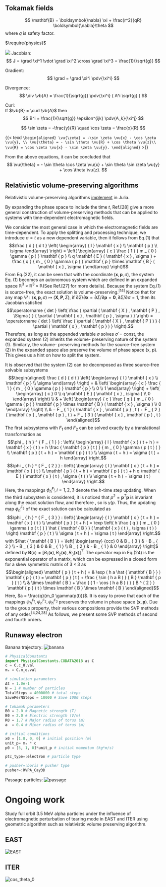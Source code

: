 ## Tokamak fields

$$
\mathbf{B} = \boldsymbol{\nabla} \xi + \frac{r^2}{qR} \boldsymbol{\nabla}\theta
$$
where $q$ is safety factor.


$\require{physics}$

![](resources/tokamak.png)
Jacobian:
$$
  J = \grad \xi^1 \vdot \grad \xi^2 \cross \grad \xi^3 = \frac{1}{\sqrt{g}}
$$

Gradient:
$$
    \grad = \grad \xi^i \pdv{\xi^i}
$$

Divergence:
$$
  \div \vb{A} = \frac{1}{\sqrt{g}} \pdv{\xi^i} ( A^i \sqrt{g} )
$$

Curl:  
If $\vb{B} = \curl \vb{A}$ then
$$
B^i =  \frac{1}{\sqrt{g}} \epsilon^{ijk} \pdv{A_k}{\xi^j}
$$


$$
  \sin \zeta = -\frac{y}{R} \quad \cos \zeta = \frac{x}{R}
$$

{{< texd `\begin{aligned}
  \vu{\zeta} = -\sin \zeta \vu{x} - \cos \zeta \vu{y}, \\
  \vu{\theta} = - \sin \theta \vu{R} + \cos \theta \vu{z}\\
  \vu{R} = \cos \zeta \vu{x} - \sin \zeta \vu{y}.
\end{aligned}` >}}

From the above equations, it can be concluded that
$$
\vu{\theta} = - \sin \theta \cos \zeta \vu{x} + \sin \theta \sin \zeta \vu{y} + \cos \theta \vu{z}.
$$



## Relativistic volume-preserving algorithms

Relativistic volume-preserving algorithms [implement](https://github.com/junyixu/ParticleTracer/blob/ce954f6d57de92f9bddef67a0301a94fe010b4a3/src/Pushers.jl#L58) in Julia.

By expanding the phase space to include the time $t$, Ref.[28] give a more general construction of volume-preserving methods that can be applied to systems with time-dependent electromagnetic fields.

We consider the most general case in which the electromagnetic fields are time-dependent.
To apply the splitting
and processing technique, we introduce $\sigma = t$ as a new
dependent variable, then it follows from Eq.(1) that
$$\frac { d } { d t } \left( \begin{array} { l } \mathbf { x } \\ \mathbf { p } \\ \sigma \end{array} \right) = \left( \begin{array} { c } \frac { 1 } { m _ { 0 } \gamma ( p ) } \mathbf { p } \\ q \mathbf { E } ( \mathbf { x } , \sigma ) + \frac { q } { m _ { 0 } \gamma ( p ) } \mathbf { p } \times \mathbf { B } ( \mathbf { x } , \sigma ) \end{array} \right)$$
From Eq.(22), it can be seen that with the coordinate
$(\mathbf{x}, \mathbf{p}, \sigma)$, the system Eq. (1)
becomes an autonomous system which are defined in an expanded space
$\mathbb { R } ^ { 3 } \times \mathbb { R } ^ { 3 } \times \mathbb { R }$(See Ref.[27] for more details). 
Because the system Eq.(1) is source-free, the exact solution is volume-preserving.<sup>[14]</sup>
Notice that for any map
$\Psi:(\mathbf{x}, \mathbf{p},\sigma) \mapsto ( \mathbf { X } , \mathbf { P } , \Sigma )$,
if $\partial \Sigma / \partial \mathbf{x} = \partial \Sigma / \partial \mathbf{p} = \mathbf{0}, \partial \Sigma / \partial \sigma = 1$,
then its Jacobian satisfied
$$\operatorname { det } \left( \frac { \partial ( \mathbf { X } , \mathbf { P } , \Sigma ) } { \partial ( \mathbf { x } , \mathbf { p } , \sigma ) } \right) = \operatorname { det } \left( \frac { \partial ( \mathbf { X } , \mathbf { P } ) } { \partial ( \mathbf { x } , \mathbf { p } ) } \right).$$
Therefore, as long as the appended variable $\sigma$ solves
$\dot{\sigma} = \text{const}$, the expanded system (2) inherits the volume-
preserving nature of the system (1). Similarly, the volume-
preserving methods for the source-free system (2) in the
expanded space also preserve the volume of phase space (x, p).
This gives us a hint on how to split the system.

It is observed that the system (2) can be decomposed as
three source-free solvable subsystems
$$\begin{aligned} \frac { d } { d t } \left( \begin{array} { l } \mathbf { x } \\ \mathbf { p } \\ \sigma \end{array} \right) = & \left( \begin{array} { c } \frac { 1 } { m _ { 0 } \gamma ( p ) } \mathbf { p } \\ 0 \\ 1 \end{array} \right) + \left( \begin{array} { c } 0 \\ q \mathbf { E } ( \mathbf { x } , \sigma ) \\ 0 \end{array} \right) \\ & + \left( \begin{array} { c } \frac { q } { m _ { 0 } \gamma ( p ) } \mathbf { p } \times \mathbf { B } ( \mathbf { x } , \sigma ) \\ 0 \end{array} \right) \\ & = F _ { 1 } ( \mathbf { x } , \mathbf { p } , t ) + F _ { 2 } ( \mathbf { x } , \mathbf { p } , t ) + F _ { 3 } ( \mathbf { x } , \mathbf { p } , t ) \end{aligned}$$
The first subsystems with $F_1$ and $F_2$ can be solved exactly
by a translational transformation as
$$\phi _ { h } ^ { F _ { 1 } } : \left\{ \begin{array} { l } \mathbf { x } ( t + h ) = \mathbf { x } ( t ) + h \frac { \mathbf { p } ( t ) } { m _ { 0 } \gamma ( p ( t ) ) } \\ \mathbf { p } ( t + h ) = \mathbf { p } ( t ) \\ \sigma ( t + h ) = \sigma ( t ) + h \end{array} \right.$$
$$\phi _ { h } ^ { F _ { 2 } } : \left\{ \begin{array} { l } \mathbf { x } ( t + h ) = \mathbf { x } ( t ) \\ \mathbf { p } ( t + h ) = \mathbf { p } ( t ) + h q \mathbf { E } ( \mathbf { x } ( t ) , \sigma ( t ) ) \\ \sigma ( t + h ) = \sigma ( t ) \end{array} \right.$$
Here, the mappings $\phi_h^{F_i}, i = 1,2,3$ denote the $h$-time step updating.
When the third subsystem is considered, it is noticed that
$p^2 = \mathbf{p}^T \mathbf{p}$ is invariant along the exact solution flow,
and therefore , so is $\gamma(p$.
Thus, the updating map $\phi_h^{F_3}$ of the exact solution can be calculated as
$$\phi _ { h } ^ { F _ { 3 } } : \left\{ \begin{array} { l } \mathbf { x } ( t + h ) = \mathbf { x } ( t ) \\ \mathbf { p } ( t + h ) = \exp \left( h \frac { q } { m _ { 0 } \gamma ( p ( t ) ) } \hat { \mathbf { B } } ( \mathbf { x } ( t ) , \sigma ( t ) ) \right) \mathbf { p } ( t ) \\ \sigma ( t + h ) = \sigma ( t ) \end{array} \right.$$
with $\hat { \mathbf { B } } = \left[ \begin{array} {ccc} 0 & B _ { 3 } & - B _ { 2 } \\ - B _ { 3 } & 0 & B _ { 1 } \\ B _ { 2 } & - B _ { 1 } & 0 \end{array} \right]$
defined by $\mathbf{B}(x) = [B_1(\mathbf{x}), B_2(\mathbf{x}), B_3(\mathbf{x})]^T$.
The operator exp in Eq.(24) is the exponential operator of a matrix,
which can be expressed in a closed form for a skew symmetric matrix of $3 \times 3$ as
$$\begin{aligned} \mathbf { p } ( t + h ) = & \exp ( h a \hat { \mathbf { B } } ) \mathbf { p } ( t ) = \mathbf { p } ( t ) + \frac { \sin ( h a B ) } { B } \mathbf { p } ( t ) \\ & \times \mathbf { B } + \frac { ( 1 - \cos ( h a B ) ) } { B ^ { 2 } } \mathbf { p } ( t ) \times \mathbf { B } \times \mathbf { B } \end{aligned}$$
Here, $a = \frac{q}{m_0 \gamma(p(t))}$.
It is easy to prove that each of the mappings
$\varphi_h^{F_1}, \varphi_h^{F_2}, \varphi_h^{F_3}$ preserves the volume in phase space $(\mathbf{x}, \mathbf{p})$.
Due to the group property,
their various compositions provide the SVP methods of any order.<sup>[4,24,28]</sup>
As follows, we present some SVP methods of second and fourth orders.

## Runaway electron

Banana trajectory:
![banana](resources/banana.png)

```julia
# PhysicalConstants
import PhysicalConstants.CODATA2018 as C
c = C.c_0.val
mₑ = C.m_e.val

# simulation parameters
Δt = 1.0e-1
N = 1 # number of particles
TotalSteps = 4000000 # total steps
SavePerNSteps = 10000 # Save 1000 steps

# tokamak parameters
B0 = 2.0 # Magnetic strength (T)
E0 = 2.0 # Electric strength (V/m)
R0 = 1.7 # Major radius of torus (m)
a  = 0.4 # Minor radius of torus (m)

# initial conditions
x0 = [1.8, 0, 0] # initial position (m)
unit_p= mₑ * c
p0 = [5, 1, 0]*unit_p # initial momentum (kg*m/s)

ptc_type=:electron # particle type

# pusher=:boris # pusher type
pusher=:RVPA_Cay3D
```

Passage particles:
![passage](resources/passage.png)

# Ongoing work

Study full orbit 3.5 MeV alpha particles under the influence of electromagnetic perturbation of tearing mode in EAST and ITER using geometric algorithm such as relativistic volume preserving algorithm.

## EAST

![EAST](resources/EAST_loss.gif)

## ITER
![cos_theta_0](resources/cos_theta_0.png)
